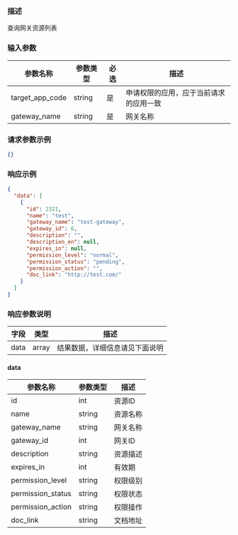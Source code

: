 ### 描述

查询网关资源列表


### 输入参数

| 参数名称            | 参数类型 | 必选 | 描述                  |
|-----------------| -------- | ---- |---------------------|
| target_app_code | string   | 是   | 申请权限的应用，应于当前请求的应用一致 |
| gateway_name    | string   | 是   | 网关名称                |

### 请求参数示例

```json
{}
```


### 响应示例

```json
{
  "data": [
    {
      "id": 2321,
      "name": "test",
      "gateway_name": "test-gateway",
      "gateway_id": 6,
      "description": "",
      "description_en": null,
      "expires_in": null,
      "permission_level": "normal",
      "permission_status": "pending",
      "permission_action": "",
      "doc_link": "http://test.com/"
    }
  ]
}
```

### 响应参数说明

| 字段    | 类型   | 描述                               |
| ------- | ------ | ---------------------------------- |
| data    | array  | 结果数据，详细信息请见下面说明     |

#### data

| 参数名称              | 参数类型   | 描述   |
|-------------------|--------|------|
| id                | int    | 资源ID |
| name              | string | 资源名称 |
| gateway_name      | string | 网关名称 |
| gateway_id        | int    | 网关ID |
| description       | string | 资源描述 |
| expires_in        | int    | 有效期  |
| permission_level  | string | 权限级别 |
| permission_status | string | 权限状态 |
| permission_action | string | 权限操作 |
| doc_link          | string | 文档地址 |
